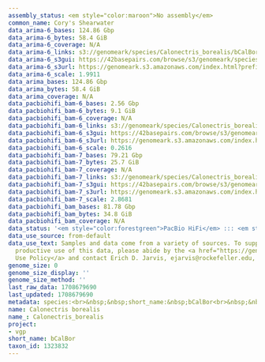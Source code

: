 ```yaml
---
assembly_status: <em style="color:maroon">No assembly</em>
common_name: Cory's Shearwater
data_arima-6_bases: 124.86 Gbp
data_arima-6_bytes: 58.4 GiB
data_arima-6_coverage: N/A
data_arima-6_links: s3://genomeark/species/Calonectris_borealis/bCalBor6/genomic_data/arima/<br>
data_arima-6_s3gui: https://42basepairs.com/browse/s3/genomeark/species/Calonectris_borealis/bCalBor6/genomic_data/arima/
data_arima-6_s3url: https://genomeark.s3.amazonaws.com/index.html?prefix=species/Calonectris_borealis/bCalBor6/genomic_data/arima/
data_arima-6_scale: 1.9911
data_arima_bases: 124.86 Gbp
data_arima_bytes: 58.4 GiB
data_arima_coverage: N/A
data_pacbiohifi_bam-6_bases: 2.56 Gbp
data_pacbiohifi_bam-6_bytes: 9.1 GiB
data_pacbiohifi_bam-6_coverage: N/A
data_pacbiohifi_bam-6_links: s3://genomeark/species/Calonectris_borealis/bCalBor6/genomic_data/pacbio_hifi/<br>
data_pacbiohifi_bam-6_s3gui: https://42basepairs.com/browse/s3/genomeark/species/Calonectris_borealis/bCalBor6/genomic_data/pacbio_hifi/
data_pacbiohifi_bam-6_s3url: https://genomeark.s3.amazonaws.com/index.html?prefix=species/Calonectris_borealis/bCalBor6/genomic_data/pacbio_hifi/
data_pacbiohifi_bam-6_scale: 0.2616
data_pacbiohifi_bam-7_bases: 79.21 Gbp
data_pacbiohifi_bam-7_bytes: 25.7 GiB
data_pacbiohifi_bam-7_coverage: N/A
data_pacbiohifi_bam-7_links: s3://genomeark/species/Calonectris_borealis/bCalBor7/genomic_data/pacbio_hifi/<br>
data_pacbiohifi_bam-7_s3gui: https://42basepairs.com/browse/s3/genomeark/species/Calonectris_borealis/bCalBor7/genomic_data/pacbio_hifi/
data_pacbiohifi_bam-7_s3url: https://genomeark.s3.amazonaws.com/index.html?prefix=species/Calonectris_borealis/bCalBor7/genomic_data/pacbio_hifi/
data_pacbiohifi_bam-7_scale: 2.8681
data_pacbiohifi_bam_bases: 81.78 Gbp
data_pacbiohifi_bam_bytes: 34.8 GiB
data_pacbiohifi_bam_coverage: N/A
data_status: '<em style="color:forestgreen">PacBio HiFi</em> ::: <em style="color:forestgreen">Arima</em>'
data_use_source: from-default
data_use_text: Samples and data come from a variety of sources. To support fair and
  productive use of this data, please abide by the <a href="https://genome10k.soe.ucsc.edu/data-use-policies/">Data
  Use Policy</a> and contact Erich D. Jarvis, ejarvis@rockefeller.edu, with any questions.
genome_size: 0
genome_size_display: ''
genome_size_method: ''
last_raw_data: 1708679690
last_updated: 1708679690
metadata: species:<br>&nbsp;&nbsp;short_name:&nbsp;bCalBor<br>&nbsp;&nbsp;name:&nbsp;Calonectris&nbsp;borealis<br>&nbsp;&nbsp;taxon_id:&nbsp;1323832<br>&nbsp;&nbsp;common_name:&nbsp;Cory's&nbsp;Shearwater<br>&nbsp;&nbsp;order:<br>&nbsp;&nbsp;&nbsp;&nbsp;name:&nbsp;Procellariiformes<br>&nbsp;&nbsp;family:<br>&nbsp;&nbsp;&nbsp;&nbsp;name:&nbsp;Procellariidae<br>&nbsp;&nbsp;individuals:<br>&nbsp;&nbsp;&nbsp;&nbsp;-&nbsp;short_name:&nbsp;bCalBor6<br>&nbsp;&nbsp;&nbsp;&nbsp;&nbsp;&nbsp;biosample_id:&nbsp;SAMEA8228670<br>&nbsp;&nbsp;&nbsp;&nbsp;&nbsp;&nbsp;sex:&nbsp;female<br>&nbsp;&nbsp;&nbsp;&nbsp;-&nbsp;short_name:&nbsp;bCalBor7<br>&nbsp;&nbsp;&nbsp;&nbsp;&nbsp;&nbsp;biosample_id:&nbsp;SAMEA114294356<br>&nbsp;&nbsp;&nbsp;&nbsp;&nbsp;&nbsp;sex:<br>&nbsp;&nbsp;genome_size:<br>&nbsp;&nbsp;genome_size_method:<br>&nbsp;&nbsp;project:&nbsp;[&nbsp;vgp&nbsp;]<br>
name: Calonectris borealis
name_: Calonectris_borealis
project:
- vgp
short_name: bCalBor
taxon_id: 1323832
---
```

